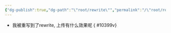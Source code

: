 ```yaml
---
{"dg-publish":true,"dg-path":"\"root/rewrite\"","permalink":"/\"root/rewrite\"/"}
---
```



- 我被重写到了rewrite, 上传有什么效果呢
{ #10399v}
